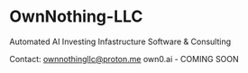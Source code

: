 # OwnNothing-LLC
Automated AI Investing
Infastructure Software & Consulting

Contact: ownnothingllc@proton.me
own0.ai - COMING SOON
